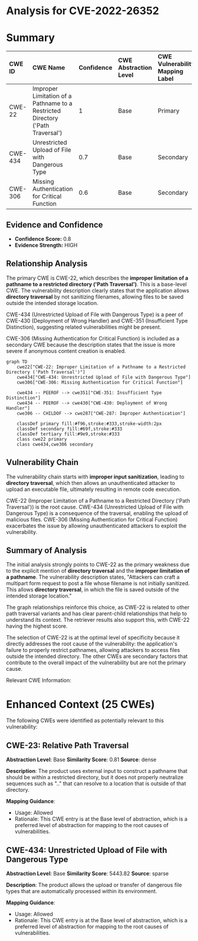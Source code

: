 # Analysis for CVE-2022-26352

# Summary
| CWE ID  | CWE Name                                                                      | Confidence | CWE Abstraction Level | CWE Vulnerability Mapping Label | CWE-Vulnerability Mapping Notes |
| :-------- | :---------------------------------------------------------------------------- | :--------- | :-------------------- | :------------------------------ | :------------------------------ |
| CWE-22    | Improper Limitation of a Pathname to a Restricted Directory ('Path Traversal') | 1          | Base                  | Primary                         | Allowed                         |
| CWE-434   | Unrestricted Upload of File with Dangerous Type                             | 0.7        | Base                  | Secondary                       | Allowed                         |
| CWE-306   | Missing Authentication for Critical Function                                  | 0.6        | Base                  | Secondary                       | Allowed                         |

## Evidence and Confidence

*   **Confidence Score:** 0.8
*   **Evidence Strength:** HIGH

## Relationship Analysis
The primary CWE is CWE-22, which describes the **improper limitation of a pathname to a restricted directory ('Path Traversal')**. This is a base-level CWE. The vulnerability description clearly states that the application allows **directory traversal** by not sanitizing filenames, allowing files to be saved outside the intended storage location.

CWE-434 (Unrestricted Upload of File with Dangerous Type) is a peer of CWE-430 (Deployment of Wrong Handler) and CWE-351 (Insufficient Type Distinction), suggesting related vulnerabilities might be present.

CWE-306 (Missing Authentication for Critical Function) is included as a secondary CWE because the description states that the issue is more severe if anonymous content creation is enabled.

```mermaid
graph TD
    cwe22["CWE-22: Improper Limitation of a Pathname to a Restricted Directory ('Path Traversal')"]
    cwe434["CWE-434: Unrestricted Upload of File with Dangerous Type"]
    cwe306["CWE-306: Missing Authentication for Critical Function"]
    
    cwe434 -- PEEROF --> cwe351["CWE-351: Insufficient Type Distinction"]
    cwe434 -- PEEROF --> cwe430["CWE-430: Deployment of Wrong Handler"]
    cwe306 -- CHILDOF --> cwe287["CWE-287: Improper Authentication"]

    classDef primary fill:#f96,stroke:#333,stroke-width:2px
    classDef secondary fill:#69f,stroke:#333
    classDef tertiary fill:#9e9,stroke:#333
    class cwe22 primary
    class cwe434,cwe306 secondary
```

## Vulnerability Chain
The vulnerability chain starts with **improper input sanitization**, leading to **directory traversal**, which then allows an unauthenticated attacker to upload an executable file, ultimately resulting in remote code execution.

CWE-22 (Improper Limitation of a Pathname to a Restricted Directory ('Path Traversal')) is the root cause.
CWE-434 (Unrestricted Upload of File with Dangerous Type) is a consequence of the traversal, enabling the upload of malicious files.
CWE-306 (Missing Authentication for Critical Function) exacerbates the issue by allowing unauthenticated attackers to exploit the vulnerability.

## Summary of Analysis
The initial analysis strongly points to CWE-22 as the primary weakness due to the explicit mention of **directory traversal** and the **improper limitation of a pathname**. The vulnerability description states, "Attackers can craft a multipart form request to post a file whose filename is not initially sanitized. This allows **directory traversal**, in which the file is saved outside of the intended storage location."

The graph relationships reinforce this choice, as CWE-22 is related to other path traversal variants and has clear parent-child relationships that help to understand its context. The retriever results also support this, with CWE-22 having the highest score.

The selection of CWE-22 is at the optimal level of specificity because it directly addresses the root cause of the vulnerability: the application's failure to properly restrict pathnames, allowing attackers to access files outside the intended directory. The other CWEs are secondary factors that contribute to the overall impact of the vulnerability but are not the primary cause.

Relevant CWE Information:

# Enhanced Context (25 CWEs)
The following CWEs were identified as potentially relevant to this vulnerability:

## CWE-23: Relative Path Traversal
**Abstraction Level**: Base
**Similarity Score**: 0.81
**Source**: dense

**Description**:
The product uses external input to construct a pathname that should be within a restricted directory, but it does not properly neutralize sequences such as ".." that can resolve to a location that is outside of that directory.

**Mapping Guidance**:
- Usage: Allowed
- Rationale: This CWE entry is at the Base level of abstraction, which is a preferred level of abstraction for mapping to the root causes of vulnerabilities.

## CWE-434: Unrestricted Upload of File with Dangerous Type
**Abstraction Level**: Base
**Similarity Score**: 5443.82
**Source**: sparse

**Description**:
The product allows the upload or transfer of dangerous file types that are automatically processed within its environment.

**Mapping Guidance**:
- Usage: Allowed
- Rationale: This CWE entry is at the Base level of abstraction, which is a preferred level of abstraction for mapping to the root causes of vulnerabilities.
